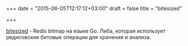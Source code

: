 +++
date = "2015-06-05T12:17:12+03:00"
draft = false
title = "bitesized"

+++

<p><a href="https://github.com/sent-hil/bitesized">bitesized</a>&nbsp;-&nbsp;Redis bitmap на языке Go. Либа, которая использует редисовские битовые операции для хранения и анализа.</p>

